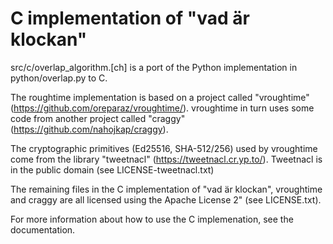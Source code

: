 # C implementation of "vad är klockan"

src/c/overlap_algorithm.[ch] is a port of the Python implementation in
python/overlap.py to C.

The roughtime implementation is based on a project called "vroughtime"
(https://github.com/oreparaz/vroughtime/).  vroughtime in turn uses
some code from another project called "craggy"
(https://github.com/nahojkap/craggy).

The cryptographic primitives (Ed25516, SHA-512/256) used by vroughtime
come from the library "tweetnacl" (https://tweetnacl.cr.yp.to/).
Tweetnacl is in the public domain (see LICENSE-tweetnacl.txt)

The remaining files in the C implementation of "vad är klockan",
vroughtime and craggy are all licensed using the Apache License 2"
(see LICENSE.txt).

For more information about how to use the C implemenation, see the
documentation.
